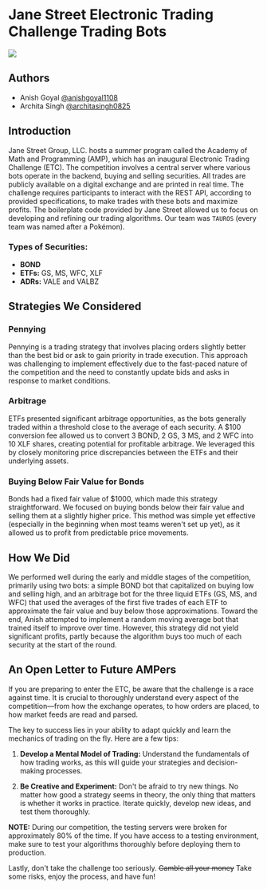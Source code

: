 # Jane Street Electronic Trading Challenge Trading Bots

![](https://eco-cdn.iqpc.com/eco/images/partners/8wKbGOn7mj9kADeHdoPImckCLhMcJjimFUN14Jnk.png)

## Authors
- Anish Goyal [@anishgoyal1108](https://github.com/anishgoyal1108)
- Archita Singh [@architasingh0825](https://github.com/architasingh0825)

## Introduction
Jane Street Group, LLC. hosts a summer program called the Academy of Math and Programming (AMP), which has an inaugural Electronic Trading Challenge (ETC). The competition involves a central server where various bots operate in the backend, buying and selling securities. All trades are publicly available on a digital exchange and are printed in real time. The challenge requires participants to interact with the REST API, according to provided specifications, to make trades with these bots and maximize profits. The boilerplate code provided by Jane Street allowed us to focus on developing and refining our trading algorithms. Our team was `TAUROS` (every team was named after a Pokémon).

### Types of Securities:
- **BOND**
- **ETFs:** GS, MS, WFC, XLF
- **ADRs:** VALE and VALBZ

## Strategies We Considered

### Pennying
Pennying is a trading strategy that involves placing orders slightly better than the best bid or ask to gain priority in trade execution. This approach was challenging to implement effectively due to the fast-paced nature of the competition and the need to constantly update bids and asks in response to market conditions.

### Arbitrage
ETFs presented significant arbitrage opportunities, as the bots generally traded within a threshold close to the average of each security. A $100 conversion fee allowed us to convert 3 BOND, 2 GS, 3 MS, and 2 WFC into 10 XLF shares, creating potential for profitable arbitrage. We leveraged this by closely monitoring price discrepancies between the ETFs and their underlying assets.

### Buying Below Fair Value for Bonds
Bonds had a fixed fair value of $1000, which made this strategy straightforward. We focused on buying bonds below their fair value and selling them at a slightly higher price. This method was simple yet effective (especially in the beginning when most teams weren't set up yet), as it allowed us to profit from predictable price movements.

## How We Did
We performed well during the early and middle stages of the competition, primarily using two bots: a simple BOND bot that capitalized on buying low and selling high, and an arbitrage bot for the three liquid ETFs (GS, MS, and WFC) that used the averages of the first five trades of each ETF to approximate the fair value and buy below those approximations. Toward the end, Anish attempted to implement a random moving average bot that trained itself to improve over time. However, this strategy did not yield significant profits, partly because the algorithm buys too much of each security at the start of the round.

## An Open Letter to Future AMPers
If you are preparing to enter the ETC, be aware that the challenge is a race against time. It is crucial to thoroughly understand every aspect of the competition—from how the exchange operates, to how orders are placed, to how market feeds are read and parsed.

The key to success lies in your ability to adapt quickly and learn the mechanics of trading on the fly. Here are a few tips:

1. **Develop a Mental Model of Trading:** Understand the fundamentals of how trading works, as this will guide your strategies and decision-making processes.

2. **Be Creative and Experiment:** Don't be afraid to try new things. No matter how good a strategy seems in theory, the only thing that matters is whether it works in practice. Iterate quickly, develop new ideas, and test them thoroughly.

**NOTE:** During our competition, the testing servers were broken for approximately 80% of the time. If you have access to a testing environment, make sure to test your algorithms thoroughly before deploying them to production.

Lastly, don't take the challenge too seriously. ~~Gamble all your money~~ Take some risks, enjoy the process, and have fun!

